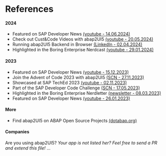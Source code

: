 # References

#### 2024
* Featured on SAP Developer News [(youtube - 14.06.2024)](https://youtu.be/7n16u-Rx8IY?t=7)
* Check out Cust&Code Videos with abap2UI5 [(youtube - 20.05.2024)](https://www.youtube.com/watch?v=SD1vIt_ty0k)
* Running abap2UI5 Backend in Browser [(LinkedIn - 02.04.2024)](https://www.linkedin.com/pulse/running-abap2ui5-backend-browser-lars-hvam-petersen-l8zff/?trackingId=4mhMb1v%2FSoa8SmDSiuCEpg%3D%3D)
* Highlighted in the Boring Enterprise Nerdcast [(youtube - 29.01.2024)](https://youtu.be/svDZKFBvqR8?t=1050)


#### 2023
* Featured on SAP Developer News [(youtube - 15.12.2023)](https://www.youtube.com/watch?v=CfH9L03WUCg&t=350s)
* Join the Advent of Code 2023 with abap2UI5 [(SCN - 27.11.2023)](https://blogs.sap.com/2023/11/27/preparing-for-advent-of-code-2023/)
* Showcased at SAP TechEd 2023 [(youtube - 02.11.2023)](https://www.youtube.com/watch?v=kLbF0ooStZs&t=3052s)
* Part of the SAP Developer Code Challenge [(SCN - 17.05.2023)](https://groups.community.sap.com/t5/application-development/sap-developer-code-challenge-open-source-abap-week-2/m-p/260727#M1372)
* Highlighted in the Boring Enterprise Nerdletter [(newsletter - 08.03.2023)](https://boringenterprisenerds.substack.com/p/34-abap2ui5-sap-cva-burnout-c2c-shortwave)
* Featured on SAP Developer News [(youtube - 26.01.2023)](https://www.youtube.com/watch?v=6BDK55xYttM)

#### More
* Find abap2UI5 on ABAP Open Source Projects [(dotabap.org)](https://dotabap.org/)


#### Companies
Are you using abap2UI5? 
 _Your app is not listed her? Feel free to send a PR and extend this file!_
...